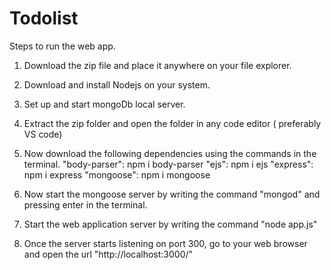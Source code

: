 # Todolist

Steps to run the web app.
1. Download the zip file and place it anywhere on your file explorer.
2. Download and install Nodejs on your system.
3. Set up and start mongoDb local server.
4. Extract the zip folder and open the folder in any code editor ( preferably VS code)
5. Now download the following dependencies using the commands in the terminal.
     "body-parser": npm i body-parser
     "ejs":   npm i ejs
     "express": npm i express
     "mongoose": npm i mongoose

6. Now start the mongoose server by writing the command "mongod" and pressing enter in the terminal.
7. Start the web application server by writing the command "node app.js"
8. Once the server starts listening on port 300, go to your web browser and open the url "http://localhost:3000/"
   
